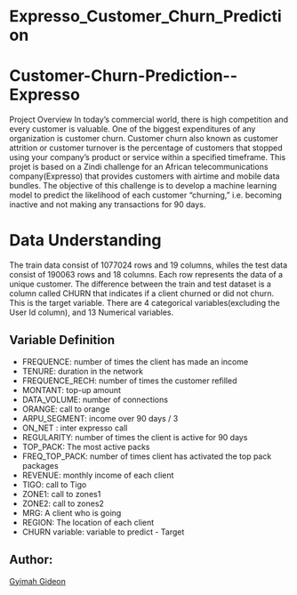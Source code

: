 # Expresso_Customer_Churn_Prediction

# Customer-Churn-Prediction--Expresso

Project Overview
In today’s commercial world, there is high competition and every customer is valuable. One of the biggest expenditures of any organization is customer churn. Customer churn also known as customer attrition or customer turnover is the percentage of customers that stopped using your company’s product or service within a specified timeframe. This projet is based on a Zindi challenge for an African telecommunications company(Expresso) that provides customers with airtime and mobile data bundles. The objective of this challenge is to develop a machine learning model to predict the likelihood of each customer “churning,” i.e. becoming inactive and not making any transactions for 90 days.

# Data Understanding
The train data consist of 1077024 rows and 19 columns, whiles the test data consist of 190063 rows and 18 columns. Each row represents the data of a unique customer. The difference between the train and test dataset is a column called CHURN that indicates if a client churned or did not churn. This is the target variable. There are 4 categorical variables(excluding the User Id column), and 13 Numerical variables.

## Variable Definition
- FREQUENCE: number of times the client has made an income
- TENURE: duration in the network
- FREQUENCE_RECH: number of times the customer refilled
- MONTANT: top-up amount
- DATA_VOLUME: number of connections
- ORANGE: call to orange
- ARPU_SEGMENT: income over 90 days / 3
- ON_NET : inter expresso call
- REGULARITY: number of times the client is active for 90 days
- TOP_PACK:	The most active packs
- FREQ_TOP_PACK: number of times client has activated the top pack packages
- REVENUE: monthly income of each client
- TIGO:	call to Tigo
- ZONE1: call to zones1
- ZONE2:	call to zones2
- MRG:	A client who is going
- REGION: The location of each client
- CHURN	variable: variable to predict - Target
    
## Author:
[Gyimah Gideon](https://www.linkedin.com/in/gideon-gyimah-08268b243/)
